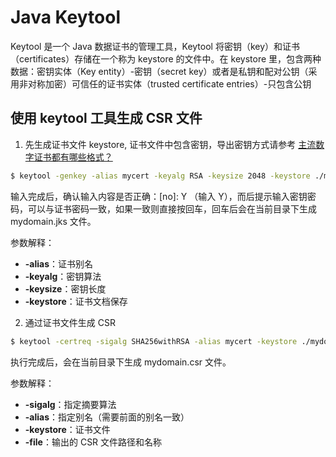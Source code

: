# Java Keytool

Keytool 是一个 Java 数据证书的管理工具，Keytool 将密钥（key）和证书（certificates）存储在一个称为 keystore 的文件中。在 keystore 里，包含两种数据：密钥实体（Key entity）-密钥（secret key）或者是私钥和配对公钥（采用非对称加密）可信任的证书实体（trusted certificate entries）-只包含公钥

## 使用 keytool 工具生成 CSR 文件

1. 先生成证书文件 keystore, 证书文件中包含密钥，导出密钥方式请参考 [主流数字证书都有哪些格式？](http://help.aliyun.com/knowledge_detail.htm?knowledgeId=13086385)

```sh
$ keytool -genkey -alias mycert -keyalg RSA -keysize 2048 -keystore ./mydomain.jks
```

输入完成后，确认输入内容是否正确：[no]: Y （输入 Y），而后提示输入密钥密码，可以与证书密码一致，如果一致则直接按回车，回车后会在当前目录下生成 mydomain.jks 文件。

参数解释：

- **-alias**：证书别名
- **-keyalg**：密钥算法
- **-keysize**：密钥长度
- **-keystore**：证书文档保存

2. 通过证书文件生成 CSR

```sh
$ keytool -certreq -sigalg SHA256withRSA -alias mycert -keystore ./mydomain.jks -file ./mydomain.csr
```

执行完成后，会在当前目录下生成 mydomain.csr 文件。

参数解释：

- **-sigalg**：指定摘要算法
- **-alias**：指定别名（需要前面的别名一致）
- **-keystore**：证书文件
- **-file**：输出的 CSR 文件路径和名称